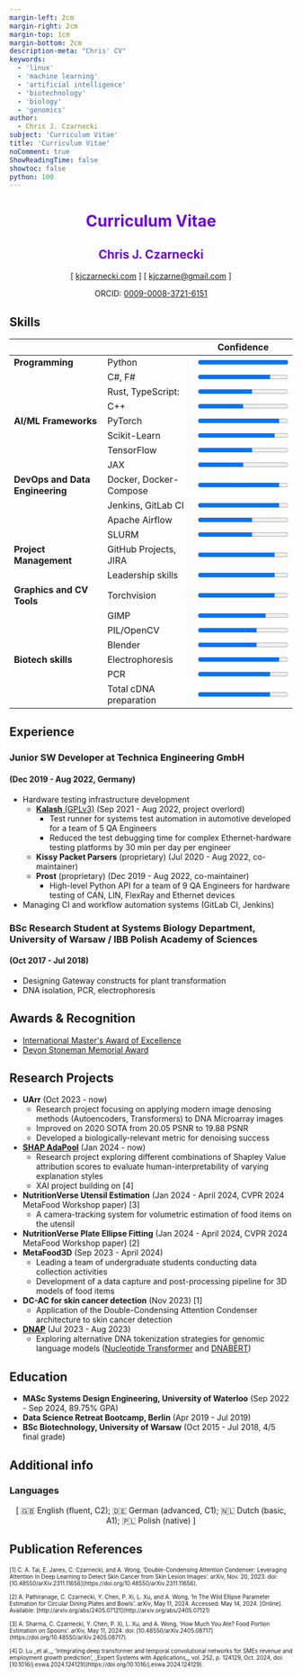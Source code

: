 ```yaml
---
margin-left: 2cm
margin-right: 2cm
margin-top: 1cm
margin-bottom: 2cm
description-meta: "Chris' CV"
keywords:
  - 'linux'
  - 'machine learning'
  - 'artificial intelligence'
  - 'biotechnology'
  - 'biology'
  - 'genomics'
author:
  - Chris J. Czarnecki
subject: 'Curriculum Vitae'
title: 'Curriculum Vitae'
noComment: true
ShowReadingTime: false
showtoc: false
python: 100
---
```


<h1 style="color:#6b04d9;text-align:center"> Curriculum Vitae </h1>

<h2 id="chris-j.-czarnecki" style="color:#6b04d9;text-align:center">Chris J. Czarnecki</h2>
<p style="text-align:center">[ <a href="https://kjczarnecki.com/">kjczarnecki.com</a> ] [
<a href="mailto:kjczarne@gmail.com">kjczarne@gmail.com</a> ]</p>
<p style="text-align:center">ORCID: <a href="https://orcid.org/0009-0008-3721-6151">0009-0008-3721-6151</a></p>

## Skills

|                                 |                                                        | Confidence                                                  |
| ------------------------------- | ------------------------------------------------------ | ----------------------------------------------------------- |
| **Programming**                 | <label for="python">Python</label>                     | <progress id="python" value="100" max="100"></progress>     |
|                                 | <label for="csharp">C#, F#</label>                     | <progress id="csharp" value="80" max="100"></progress>      |
|                                 | <label for="rust">Rust, TypeScript:</label>            | <progress id="rust" value="60" max="100"></progress>        |
|                                 | <label for="cpp">C++</label>                           | <progress id="cpp" value="50" max="100"></progress>         |
| **AI/ML Frameworks**            | <label for="pytorch">PyTorch</label>                   | <progress id="pytorch" value="90" max="100"></progress>     |
|                                 | <label for="sklearn">Scikit-Learn</label>              | <progress id="sklearn" value="85" max="100"></progress>     |
|                                 | <label for="tensorflow">TensorFlow</label>             | <progress id="tensorflow" value="60" max="100"></progress>  |
|                                 | <label for="jax">JAX</label>                           | <progress id="jax" value="50" max="100"></progress>         |
| **DevOps and Data Engineering** | <label for="docker">Docker, Docker-Compose</label>     | <progress id="docker" value="90" max="100"></progress>      |
|                                 | <label for="ci">Jenkins, GitLab CI</label>             | <progress id="ci" value="90" max="100"></progress>          |
|                                 | <label for="airflow">Apache Airflow</label>            | <progress id="airflow" value="60" max="100"></progress>     |
|                                 | <label for="slurm">SLURM</label>                       | <progress id="slurm" value="60" max="100"></progress>       |
| **Project Management**          | <label for="gh-projects">GitHub Projects, JIRA</label> | <progress id="gh-projects" value="85" max="100"></progress> |
|                                 | <label for="leadership">Leadership skills</label>      | <progress id="leadership" value="85" max="100"></progress>  |
| **Graphics and CV Tools**       | <label for="blender">Torchvision</label>               | <progress id="blender" value="85" max="100"></progress>     |
|                                 | <label for="gimp">GIMP</label>                         | <progress id="gimp" value="75" max="100"></progress>        |
|                                 | <label for="blender">PIL/OpenCV</label>                | <progress id="blender" value="65" max="100"></progress>     |
|                                 | <label for="blender">Blender</label>                   | <progress id="blender" value="65" max="100"></progress>     |
| **Biotech skills**              | <label for="elfo">Electrophoresis</label>              | <progress id="elfo" value="90" max="100"></progress>        |
|                                 | <label for="pcr">PCR</label>                           | <progress id="pcr" value="80" max="100"></progress>         |
|                                 | <label for="cdna">Total cDNA preparation</label>       | <progress id="cdna" value="80" max="100"></progress>        |

## Experience

### Junior SW Developer at Technica Engineering GmbH
#### (Dec 2019 - Aug 2022, Germany)

- Hardware testing infrastructure development
    - [**Kalash** (GPLv3)](https://github.com/Technica-Engineering/kalash) (Sep 2021 - Aug 2022, project overlord)
        - Test runner for systems test automation in automotive developed for a team of 5 QA Engineers
        - Reduced the test debugging time for complex Ethernet-hardware testing platforms by 30 min per day per engineer
    - **Kissy Packet Parsers** (proprietary) (Jul 2020 - Aug 2022, co-maintainer)
    - **Prost** (proprietary) (Dec 2019 - Aug 2022, co-maintainer)
        - High-level Python API for a team of 9 QA Engineers for hardware testing of CAN, LIN, FlexRay and Ethernet devices
- Managing CI and workflow automation systems (GitLab CI, Jenkins)

### BSc Research Student at Systems Biology Department, University of Warsaw / IBB Polish Academy of Sciences
#### (Oct 2017 - Jul 2018)

- Designing Gateway constructs for plant transformation
- DNA isolation, PCR, electrophoresis

## Awards & Recognition

- [International Master's Award of Excellence](https://uwaterloo.ca/graduate-studies-postdoctoral-affairs/awards/international-masters-award-excellence-imae)
- [Devon Stoneman Memorial Award](https://uwaterloo.ca/graduate-studies-postdoctoral-affairs/awards/devon-stoneman-memorial-award)

## Research Projects

- **UArr** (Oct 2023 - now)
    - Research project focusing on applying modern image denosing methods (Autoencoders, Transformers) to DNA Microarray images
    - Improved on 2020 SOTA from $20.05$ PSNR to $19.88$ PSNR
    - Developed a biologically-relevant metric for denoising success
- [**SHAP AdaPool**](https://github.com/kjczarne/shap_adapool) (Jan 2024 - now)
    - Research project exploring different combinations of Shapley Value attribution scores to evaluate human-interpretability of varying explanation styles
    - XAI project building on \[4\]
- **NutritionVerse Utensil Estimation** (Jan 2024 - April 2024, CVPR 2024 MetaFood Workshop paper) \[3\]
    - A camera-tracking system for volumetric estimation of food items on the utensil
- **NutritionVerse Plate Ellipse Fitting** (Jan 2024 - April 2024, CVPR 2024 MetaFood Workshop paper) \[2\]
- **MetaFood3D** (Sep 2023 - April 2024)
    - Leading a team of undergraduate students conducting data collection activities
    - Development of a data capture and post-processing pipeline for 3D models of food items
- **DC-AC for skin cancer detection** (Nov 2023) \[1\]
    - Application of the Double-Condensing Attention Condenser architecture to skin cancer detection
- [**DNAP**](https://github.com/kjczarne/dnap) (Jul 2023 - Aug 2023)
    - Exploring alternative DNA tokenization strategies for genomic language models ([Nucleotide Transformer](https://github.com/instadeepai/nucleotide-transformer) and [DNABERT](https://github.com/jerryji1993/DNABERT))

## Education

- **MASc Systems Design Engineering, University of Waterloo** (Sep 2022 - Sep 2024, 89.75\% GPA)
- **Data Science Retreat Bootcamp, Berlin** (Apr 2019 - Jul 2019)
- **BSc Biotechnology, University of Warsaw** (Oct 2015 - Jul 2018, 4/5 final grade)

## Additional info

### Languages

<p style="text-align:center">[ 🇬🇧 English (fluent, C2); 🇩🇪 German (advanced, C1); 🇳🇱 Dutch (basic, A1); 🇵🇱 Polish (native) ] </p>

## Publication References

<p style="font-size: x-small">
[1] C. A. Tai, E. Janes, C. Czarnecki, and A. Wong, ‘Double-Condensing Attention Condenser: Leveraging Attention in Deep Learning to Detect Skin Cancer from Skin Lesion Images’. arXiv, Nov. 20, 2023. doi: [10.48550/arXiv.2311.11656](https://doi.org/10.48550/arXiv.2311.11656).
<br/>
<br/>
[2] A. Pathiranage, C. Czarnecki, Y. Chen, P. Xi, L. Xu, and A. Wong, ‘In The Wild Ellipse Parameter Estimation for Circular Dining Plates and Bowls’. arXiv, May 11, 2024. Accessed: May 14, 2024. [Online]. Available: [http://arxiv.org/abs/2405.07121](http://arxiv.org/abs/2405.07121)
<br/>
<br/>
[3] A. Sharma, C. Czarnecki, Y. Chen, P. Xi, L. Xu, and A. Wong, ‘How Much You Ate? Food Portion Estimation on Spoons’. arXiv, May 11, 2024. doi: [10.48550/arXiv.2405.08717](https://doi.org/10.48550/arXiv.2405.08717).
<br/>
<br/>
[4] D. Lu _et al._, ‘Integrating deep transformer and temporal convolutional networks for SMEs revenue and employment growth prediction’, _Expert Systems with Applications_, vol. 252, p. 124129, Oct. 2024, doi: [10.1016/j.eswa.2024.124129](https://doi.org/10.1016/j.eswa.2024.124129).
</p>
